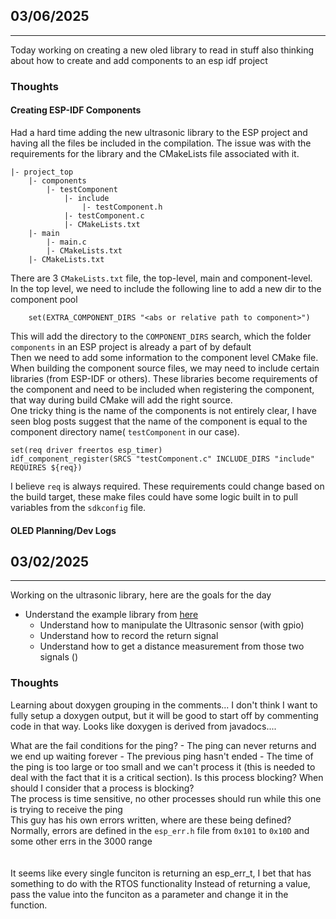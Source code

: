 ## 03/06/2025
---
Today working on creating a new oled library to read in stuff
also thinking about how to create and add components to an esp idf project

### Thoughts
#### Creating ESP-IDF Components
Had a hard time adding the new ultrasonic library to the ESP project and having all the files be included in the compilation. 
The issue was with the requirements for the library and the CMakeLists file associated with it. <br>
```
|- project_top
    |- components
        |- testComponent
            |- include
                |- testComponent.h
            |- testComponent.c
            |- CMakeLists.txt
    |- main
        |- main.c
        |- CMakeLists.txt
    |- CMakeLists.txt

```
There are 3 `CMakeLists.txt` file, the top-level, main and component-level.<br>
In the top level, we need to include the following line to add a new dir to the component pool
```
    set(EXTRA_COMPONENT_DIRS "<abs or relative path to component>")
```
This will add the directory to the `COMPONENT_DIRS` search, which the folder `components` in an ESP project is already a part of by default<br>
Then we need to add some information to the component level CMake file.<br>
When building the component source files, we may need to include certain libraries (from ESP-IDF or others). These libraries become requirements of the component and need to be included when registering the component, that way during build CMake will add the right source. <br>
One tricky thing is the name of the components is not entirely clear, I have seen blog posts suggest that the name of the component is equal to the component directory name( `testComponent` in our case).<br>
```
set(req driver freertos esp_timer)
idf_component_register(SRCS "testComponent.c" INCLUDE_DIRS "include" REQUIRES ${req})
```
I believe `req` is always required. These requirements could change based on the build target, these make files could have some logic built in to pull variables from the `sdkconfig` file. 

#### OLED Planning/Dev Logs


## 03/02/2025
---
Working on the ultrasonic library, here are the goals for the day
- Understand the example library from [here](https://github.com/ESP32Tutorials/HC-SR04-Ultrasonic-Sensor-with-ESP32-ESP-IDF)
    - Understand how to manipulate the Ultrasonic sensor (with gpio)
    - Understand how to record the return signal
    - Understand how to get a distance measurement from those two signals ()

### Thoughts
Learning about doxygen grouping in the comments...
I don't think I want to fully setup a doxygen output, but it will be good to start off by commenting code in that way.
Looks like doxygen is derived from javadocs....

What are the fail conditions for the ping?
    - The ping can never returns and we end up waiting forever
    - The previous ping hasn't ended
    - The time of the ping is too large or too small and we can't process it (this is needed to deal with the fact that it is a critical section).
Is this process blocking? When should I consider that a process is blocking?<br>
The process is time sensitive, no other processes should run while this one is trying to receive the ping<br>
This guy has his own errors written, where are these being defined?</br>
Normally, errors are defined in the `esp_err.h` file from `0x101` to `0x10D` and some other errs in the 3000 range<br>
<br><br>
It seems like every single funciton is returning an esp_err_t, I bet that has something to do with the RTOS functionality
Instead of returning a value, pass the value into the funciton as a parameter and change it in the function. 

